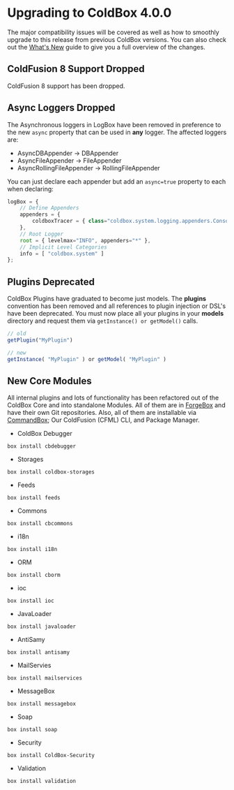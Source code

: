 # Upgrading to ColdBox 4.0.0

The
major compatibility issues will be covered as well as how to smoothly
upgrade to this release from previous ColdBox versions. You can also
check out the [What's New](whats_new_with_400.md) guide to give you a full
overview of the changes.

## ColdFusion 8 Support Dropped

ColdFusion 8 support has been dropped.

## Async Loggers Dropped

The Asynchronous loggers in LogBox have been removed in preference to
the new `async` property that can be used in **any** logger. The
affected loggers are:

-   AsyncDBAppender -\> DBAppender
-   AsyncFileAppender -\> FileAppender
-   AsyncRollingFileAppender -\> RollingFileAppender

You can just declare each appender but add an `async=true`
property to each when declaring:

```javascript
logBox = {
    // Define Appenders
    appenders = {
        coldboxTracer = { class="coldbox.system.logging.appenders.ConsoleAppender",properties={async:true} }
    },
    // Root Logger
    root = { levelmax="INFO", appenders="*" },
    // Implicit Level Categories
    info = [ "coldbox.system" ]
};
```

## Plugins Deprecated

ColdBox Plugins have graduated to become just models. The **plugins**
convention has been removed and all references to plugin injection or
DSL's have been deprecated. You must now place all your plugins in your
**models** directory and request them via `getInstance() or
getModel()` calls.

```javascript
// old
getPlugin("MyPlugin")

// new
getInstance( "MyPlugin" ) or getModel( "MyPlugin" )
```

## New Core Modules

All internal plugins and lots of functionality has been refactored out
of the ColdBox Core and into standalone Modules. All of them are in
[ForgeBox](http://www.coldbox.org/forgebox) and have their own Git repositories. Also, all of them are
installable via [CommandBox](http://www.ortussolutions.com/products/commandbox); Our ColdFusion (CFML) CLI, and Package
Manager.

-   ColdBox Debugger

``` {.coldfusion}
box install cbdebugger
```

-   Storages

``` {.coldfusion}
box install coldbox-storages
```

-   Feeds

``` {.coldfusion}
box install feeds
```

-   Commons

``` {.coldfusion}
box install cbcommons
```

-   i18n

``` {.coldfusion}
box install i18n
```

-   ORM

``` {.coldfusion}
box install cborm
```

-   ioc

``` {.coldfusion}
box install ioc
```

-   JavaLoader

``` {.coldfusion}
box install javaloader
```

-   AntiSamy

``` {.coldfusion}
box install antisamy
```

-   MailServies

``` {.coldfusion}
box install mailservices
```

-   MessageBox

``` {.coldfusion}
box install messagebox
```

-   Soap

``` {.coldfusion}
box install soap
```

-   Security

``` {.coldfusion}
box install ColdBox-Security
```

-   Validation

``` {.coldfusion}
box install validation
```